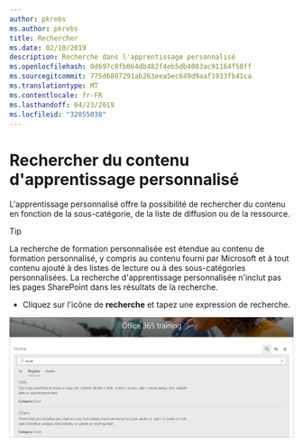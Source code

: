 ```yaml
---
author: pkrebs
ms.author: pkrebs
title: Rechercher
ms.date: 02/10/2019
description: Recherche dans l'apprentissage personnalisé
ms.openlocfilehash: 0d697c8fb064db482f4eb5db4003ac91164f58ff
ms.sourcegitcommit: 775d6807291ab263eea5ec649d9aaf1933fb41ca
ms.translationtype: MT
ms.contentlocale: fr-FR
ms.lasthandoff: 04/23/2019
ms.locfileid: "32055038"
---
```

# <a name="search-for-custom-learning-content"></a>Rechercher du contenu d'apprentissage personnalisé

L'apprentissage personnalisé offre la possibilité de rechercher du contenu en fonction de la sous-catégorie, de la liste de diffusion ou de la ressource. 

> [!TIP]
> La recherche de formation personnalisée est étendue au contenu de formation personnalisé, y compris au contenu fourni par Microsoft et à tout contenu ajouté à des listes de lecture ou à des sous-catégories personnalisées. La recherche d'apprentissage personnalisée n'inclut pas les pages SharePoint dans les résultats de la recherche.     

- Cliquez sur l'icône de **recherche** et tapez une expression de recherche. 

![CG-Search. png](media/cg-search.png)

